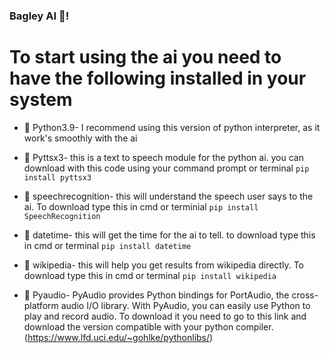 ### Bagley AI 🤖!

# To start using the ai you need to have the following installed in your system
- 📌 Python3.9- I recommend using this version of python interpreter, as it work's smoothly with the ai

- 📌 Pyttsx3- this is a text to speech module for the python ai. you can download with this code using your command prompt or terminal `pip install pyttsx3`

- 📌 speechrecognition- this will understand the speech user says to the ai. To download type this in cmd or terminial `pip install SpeechRecognition`

- 📌 datetime- this will get the time for the ai to tell. to download type this in cmd or terminal `pip install datetime`

- 📌 wikipedia- this will help you get results from wikipedia directly. To download type this in cmd or terminal `pip install wikipedia`

- 📌 Pyaudio- PyAudio provides Python bindings for PortAudio, the cross-platform audio I/O library. With PyAudio, you can easily use Python to play and record audio. To download it you need to go to this link and download the version compatible with your python compiler. (https://www.lfd.uci.edu/~gohlke/pythonlibs/)
